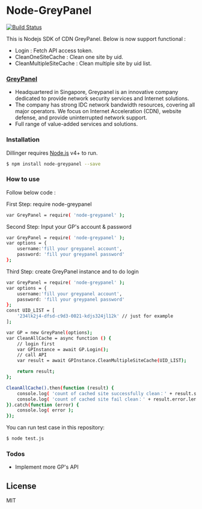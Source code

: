 # Node-GreyPanel
[![Build Status](https://travis-ci.org/joemccann/dillinger.svg?branch=master)](https://travis-ci.org/joemccann/dillinger)

This is Nodejs SDK of CDN GreyPanel. Below is now support functional :
  - Login : Fetch API access token.
  - CleanOneSiteCache : Clean one site by uid.
  - CleanMultipleSiteCache : Clean multiple site by uid list.


### [GreyPanel](https://www.greypanel.com/en/)

* Headquartered in Singapore, Greypanel is an innovative company dedicated to provide network security services and Internet solutions.
* The company has strong IDC network bandwidth resources, covering all major operators. We focus on Internet Acceleration (CDN), website defense, and provide uninterrupted network support.
* Full range of value-added services and solutions.

### Installation

Dillinger requires [Node.js](https://nodejs.org/) v4+ to run.
```sh
$ npm install node-greypanel --save
```

### How to use

Follow below code :

First Step: require node-greypanel
```sh
var GreyPanel = require( 'node-greypanel' );
```
Second Step: Input your GP's account & password
```sh
var GreyPanel = require( 'node-greypanel' );
var options = {
    username:'fill your greypanel account',
    password: 'fill your greypanel password'
};
```

Third Step: create GreyPanel instance and to do login
```sh
var GreyPanel = require( 'node-greypanel' );
var options = {
    username:'fill your greypanel account',
    password: 'fill your greypanel password'
};
const UID_LIST = [
    '234lk2j4-dfsd-c9d3-0021-kdjs324jl12k' // just for example
];

var GP = new GreyPanel(options);
var CleanAllCache = async function () {
    // login first
    var GPInstance = await GP.Login();	
    // call API
    var result = await GPInstance.CleanMultipleSiteCache(UID_LIST);	

    return result;
};

CleanAllCache().then(function (result) {
    console.log( 'count of cached site successfully clean：' + result.success.length );
    console.log( 'count of cached site fail clean：' + result.error.length );
}).catch(function (error) {
    console.log( error );
});
```

You can run test case in this repository:
```sh
$ node test.js
```

### Todos

 - Implement more GP's API 

License
----
MIT
